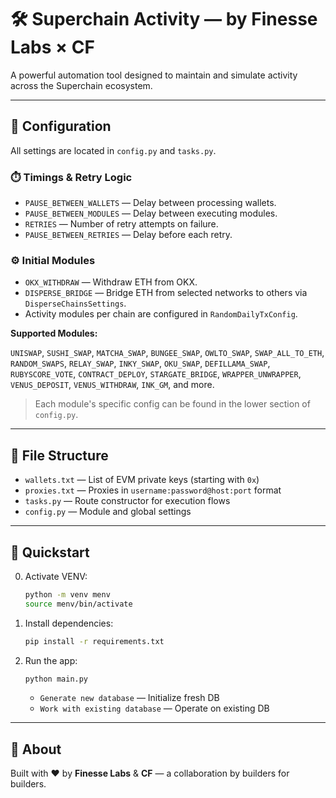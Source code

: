 # 🛠️ Superchain Activity — by Finesse Labs × CF

A powerful automation tool designed to maintain and simulate activity across the Superchain ecosystem.

---

## 🔧 Configuration

All settings are located in `config.py` and `tasks.py`.

### ⏱️ Timings & Retry Logic
- `PAUSE_BETWEEN_WALLETS` — Delay between processing wallets.
- `PAUSE_BETWEEN_MODULES` — Delay between executing modules.
- `RETRIES` — Number of retry attempts on failure.
- `PAUSE_BETWEEN_RETRIES` — Delay before each retry.

### ⚙️ Initial Modules
- `OKX_WITHDRAW` — Withdraw ETH from OKX.
- `DISPERSE_BRIDGE` — Bridge ETH from selected networks to others via `DisperseChainsSettings`.
- Activity modules per chain are configured in `RandomDailyTxConfig`.

**Supported Modules:**

`UNISWAP`, `SUSHI_SWAP`, `MATCHA_SWAP`, `BUNGEE_SWAP`, `OWLTO_SWAP`, `SWAP_ALL_TO_ETH`, `RANDOM_SWAPS`, `RELAY_SWAP`, `INKY_SWAP`, `OKU_SWAP`, `DEFILLAMA_SWAP`, `RUBYSCORE_VOTE`, `CONTRACT_DEPLOY`, `STARGATE_BRIDGE`, `WRAPPER_UNWRAPPER`, `VENUS_DEPOSIT`, `VENUS_WITHDRAW`, `INK_GM`, and more.

> Each module's specific config can be found in the lower section of `config.py`.

---

## 📁 File Structure

- `wallets.txt` — List of EVM private keys (starting with `0x`)
- `proxies.txt` — Proxies in `username:password@host:port` format
- `tasks.py` — Route constructor for execution flows
- `config.py` — Module and global settings

---

## 🚀 Quickstart
0. Activate VENV:
   ```bash
   python -m venv menv
   source menv/bin/activate
   ```

1. Install dependencies:
   ```bash
   pip install -r requirements.txt
   ```

2. Run the app:
   ```bash
   python main.py
   ```

   - `Generate new database` — Initialize fresh DB  
   - `Work with existing database` — Operate on existing DB

---

## 🧠 About

Built with ❤️ by **Finesse Labs** & **CF** — a collaboration by builders for builders.